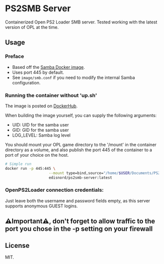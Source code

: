 # PS2SMB Server

Containerized Open PS2 Loader SMB server.
Tested working with the latest version of OPL at the time.

## Usage

### Preface

- Based off the [Samba Docker image](https://hub.docker.com/r/dperson/samba).
- Uses port 445 by default.
- See `image/smb.conf` if you need to modify the internal Samba configuration.

### Running the container without 'up.sh'

The image is posted on [DockerHub](https://hub.docker.com/r/edisnord/ps2smb-server).

When building the image yourself, you can supply the following arguments:
- UID: UID for the samba user
- GID: GID for the samba user
- LOG_LEVEL: Samba log level

You should mount your OPL game directory to the
'/mount' in the container directory as a volume, and also publish the port 445 of the container to a port of your choice on the host.

```bash
# Simple run
docker run -p 445:445 \
                    --mount type=bind,source="/home/$USER/Documents/PS2SMB",target="/mount" -d \
                    edisnord/ps2smb-server:latest

```

### OpenPS2Loader connection credentials:

Just leave both the username and password fields empty, as this server supports anonymous GUEST logins.

## ⚠️Important⚠️, don't forget to allow traffic to the port you chose in the -p setting on your firewall

## License

MIT.
